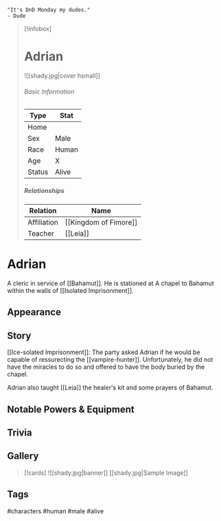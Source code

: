 	"It's DnD Monday my dudes." 
	- Dude

> [!infobox]
> # Adrian
> ![[shady.jpg|cover hsmall]]
> ###### Basic Information
> | Type | Stat |
> | ---- | ---- |
> | Home |  |
> | Sex | Male |
> | Race | Human |
> | Age | X |
> | Status | Alive |
> ##### Relationships
> | Relation | Name |
> | ---- | ---- |
> | Affiliation | [[Kingdom of Fimore]] |
> | Teacher | [[Leia]] |

# Adrian
A cleric in service of [[Bahamut]]. He is stationed at A chapel to Bahamut within the walls of [[Isolated Imprisonment]].
## Appearance
## Story
[[Ice-solated Imprisonment]]: The party asked Adrian if he would be capable of ressurecting the [[vampire-hunter]]. Unfortunately, he did not have the miracles to do so and offered to have the body buried by the chapel.

Adrian also taught [[Leia]] the healer's kit and some prayers of Bahamut.
## Notable Powers & Equipment
## Trivia

## Gallery
>[!cards]
>![[shady.jpg|banner]]
>[[shady.jpg|Sample Image]]
>

## Tags
#characters #human #male #alive 